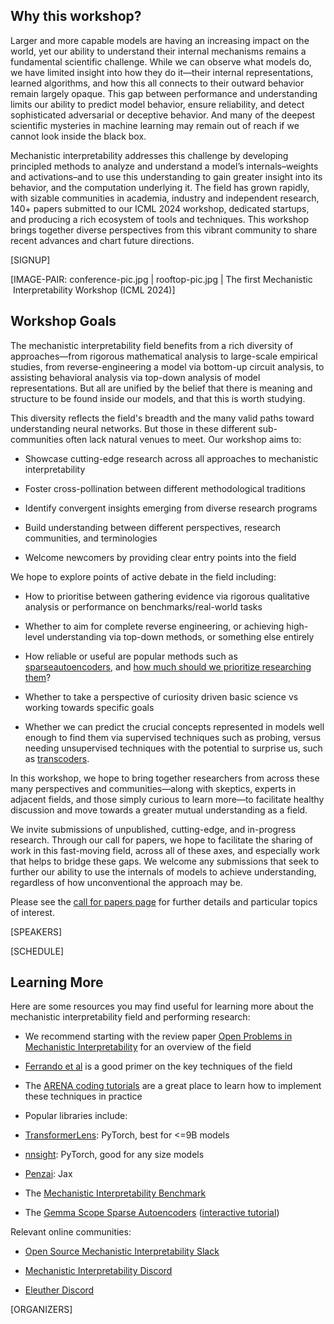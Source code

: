 ## Why this workshop?

Larger and more capable models are having an increasing impact on the world, yet our ability to understand their internal mechanisms remains a fundamental scientific challenge. While we can observe what models do, we have limited insight into how they do it—their internal representations, learned algorithms, and how this all connects to their outward behavior remain largely opaque. This gap between performance and understanding limits our ability to predict model behavior, ensure reliability, and detect sophisticated adversarial or deceptive behavior. And many of the deepest scientific mysteries in machine learning may remain out of reach if we cannot look inside the black box.


Mechanistic interpretability addresses this challenge by developing principled methods to analyze and understand a model’s internals–weights and activations–and to use this understanding to gain greater insight into its behavior, and the computation underlying it. The field has grown rapidly, with sizable communities in academia, industry and independent research, 140+ papers submitted to our ICML 2024 workshop, dedicated startups, and producing a rich ecosystem of tools and techniques. This workshop brings together diverse perspectives from this vibrant community to share recent advances and chart future directions.


[SIGNUP]


[IMAGE-PAIR: conference-pic.jpg | rooftop-pic.jpg | The first Mechanistic  Interpretability Workshop (ICML 2024)]


## Workshop Goals

The mechanistic interpretability field benefits from a rich diversity of approaches—from rigorous mathematical analysis to large-scale empirical studies, from reverse-engineering a model via bottom-up circuit analysis, to assisting behavioral analysis via top-down analysis of model representations. But all are unified by the belief that there is meaning and structure to be found inside our models, and that this is worth studying.


This diversity reflects the field's breadth and the many valid paths toward understanding neural networks. But those in these different sub-communities often lack natural venues to meet. Our workshop aims to:


* Showcase cutting-edge research across all approaches to mechanistic interpretability

* Foster cross-pollination between different methodological traditions

* Identify convergent insights emerging from diverse research programs

* Build understanding between different perspectives, research communities, and terminologies

* Welcome newcomers by providing clear entry points into the field

We hope to explore points of active debate in the field including:


* How to prioritise between gathering evidence via rigorous qualitative analysis or performance on benchmarks/real-world tasks

* Whether to aim for complete reverse engineering, or achieving high-level understanding via top-down methods, or something else entirely

* How reliable or useful are popular methods such as [sparse](https://www.google.com/url?q=https://transformer-circuits.pub/2023/monosemantic-features/index.html&sa=D&source=editors&ust=1752106873806513&usg=AOvVaw1pCgP78KaucbTxSdb5-weS)[autoencoders](https://www.google.com/url?q=https://adamkarvonen.github.io/machine_learning/2024/06/11/sae-intuitions.html&sa=D&source=editors&ust=1752106873806777&usg=AOvVaw2DHeDPwZTt1KvMb-0C8JEw), and [how much should we prioritize researching them](https://www.google.com/url?q=https://deepmindsafetyresearch.medium.com/negative-results-for-sparse-autoencoders-on-downstream-tasks-and-deprioritising-sae-research-6cadcfc125b9&sa=D&source=editors&ust=1752106873807104&usg=AOvVaw3DPTuW9BhthaDH5gU4ftZh)?

* Whether to take a perspective of curiosity driven basic science vs working towards specific goals

* Whether we can predict the crucial concepts represented in models well enough to find them via supervised techniques such as probing, versus needing unsupervised techniques with the potential to surprise us, such as [transcoders](https://www.google.com/url?q=https://transformer-circuits.pub/2025/attribution-graphs/biology.html&sa=D&source=editors&ust=1752106873807997&usg=AOvVaw1Fke3tVCb3DRzfOPej3ZwV).

In this workshop, we hope to bring together researchers from across these many perspectives and communities—along with skeptics, experts in adjacent fields, and those simply curious to learn more—to facilitate healthy discussion and move towards a greater mutual understanding as a field.


We invite submissions of unpublished, cutting-edge, and in-progress research. Through our call for papers, we hope to facilitate the sharing of work in this fast-moving field, across all of these axes, and especially work that helps to bridge these gaps. We welcome any submissions that seek to further our ability to use the internals of models to achieve understanding, regardless of how unconventional the approach may be.


Please see the [call for papers page](https://www.google.com/url?q=https://mechinterpworkshop.com/cfp/&sa=D&source=editors&ust=1752106873809405&usg=AOvVaw16fMnFpUzYGx1r4a5P6U8i) for further details and particular topics of interest.


[SPEAKERS]


[SCHEDULE]


## Learning More

Here are some resources you may find useful for learning more about the mechanistic interpretability field and performing research:


* We recommend starting with the review paper [Open Problems in Mechanistic Interpretability](https://www.google.com/url?q=https://arxiv.org/abs/2501.16496&sa=D&source=editors&ust=1752106873810257&usg=AOvVaw1QYcu2wBretaQqueQrZdJg) for an overview of the field

* [Ferrando et al](https://www.google.com/url?q=https://arxiv.org/abs/2405.00208&sa=D&source=editors&ust=1752106873810609&usg=AOvVaw0bKROF_OC0nDmkCbz9iOEb) is a good primer on the key techniques of the field

* The [ARENA coding tutorials](https://www.google.com/url?q=https://arena-chapter1-transformer-interp.streamlit.app/&sa=D&source=editors&ust=1752106873810948&usg=AOvVaw3TTOhNOmZw7hTQC3sgBcY0) are a great place to learn how to implement these techniques in practice

* Popular libraries include:

* [TransformerLens](https://www.google.com/url?q=https://github.com/TransformerLensOrg/TransformerLens&sa=D&source=editors&ust=1752106873811351&usg=AOvVaw2GdDAA13_Ggbplky6Gkgt1): PyTorch, best for <=9B models

* [nnsight](https://www.google.com/url?q=https://github.com/ndif-team/nnsight&sa=D&source=editors&ust=1752106873811643&usg=AOvVaw31d_I4Zr0JDnpNxaasdk-H): PyTorch, good for any size models

* [Penzai](https://www.google.com/url?q=https://github.com/google-deepmind/penzai&sa=D&source=editors&ust=1752106873811840&usg=AOvVaw1njCrV_t-zO2iEX5Yhu6O1): Jax

* The [Mechanistic Interpretability Benchmark](https://www.google.com/url?q=https://mib-bench.github.io/&sa=D&source=editors&ust=1752106873812038&usg=AOvVaw35kB3VMRReUdY6SRGDC_mX)

* The [Gemma Scope Sparse Autoencoders](https://www.google.com/url?q=https://arxiv.org/abs/2408.05147&sa=D&source=editors&ust=1752106873812253&usg=AOvVaw0LNdqG82l0K8gN2lOgK6PB) ([interactive tutorial](https://www.google.com/url?q=http://neuronpedia.org/gemma-scope&sa=D&source=editors&ust=1752106873812401&usg=AOvVaw178vDNwbD3Br3W12C7Bpsg))



Relevant online communities:


* [Open Source Mechanistic Interpretability Slack](https://www.google.com/url?q=http://neelnanda.io/osmi-slack-invite&sa=D&source=editors&ust=1752106873812712&usg=AOvVaw0H2Ct54ZfnqNCd4nxiaz9b)

* [Mechanistic Interpretability Discord](https://www.google.com/url?q=https://discord.gg/ysVfhCfCKw&sa=D&source=editors&ust=1752106873812965&usg=AOvVaw1JkIfBqgi7ZkRzEEA-FuEa)

* [Eleuther Discord](https://www.google.com/url?q=https://discord.gg/nHS4YxmfeM&sa=D&source=editors&ust=1752106873813102&usg=AOvVaw3rWggf0vuYOoH4vx3NPV6M)



[ORGANIZERS]